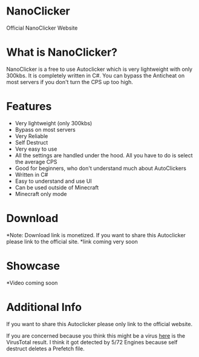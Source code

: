 # NanoClicker
Official NanoClicker Website

# What is NanoClicker?
NanoClicker is a free to use Autoclicker which is very lightweight with only 300kbs. It is completely written in C#. You can bypass the Anticheat on most servers if you don't turn the CPS up too high.

# Features
+ Very lightweight (only 300kbs)
+ Bypass on most servers
+ Very Reliable
+ Self Destruct
+ Very easy to use
+ All the settings are handled under the hood. All you have to do is select the average CPS
+ Good for beginners, who don't understand much about AutoClickers
+ Written in C#
+ Easy to understand and use UI
+ Can be used outside of Minecraft
+ Minecraft only mode

# Download
*Note: Download link is monetized. If you want to share this Autoclicker please link to the official site.
*link coming very soon

# Showcase
*Video coming soon

# Additional Info
If you want to share this Autoclicker please only link to the official website.

If you are concerned because you think this might be a virus [here](https://www.virustotal.com/gui/file/cd3428948e99eaff7f35f2fa80d7ac1b4c0540234f35cfd7c765eb9fd3fb4fa4/detection) is the VirusTotal result. I think it got detected by 5/72 Engines because self destruct deletes a Prefetch file.
